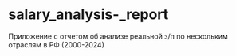 # salary_analysis-_report
Приложение с отчетом об анализе реальной з/п по нескольким отраслям в РФ (2000-2024)
